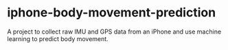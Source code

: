 # iphone-body-movement-prediction
A project to collect raw IMU and GPS data from an iPhone and use machine learning to predict body movement.
